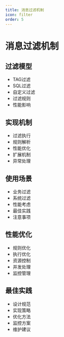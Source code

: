 ```yaml
---
title: 消息过滤机制
icon: filter
order: 5
---
```


# 消息过滤机制

## 过滤模型
- TAG过滤
- SQL过滤
- 自定义过滤
- 过滤规则
- 性能影响

## 实现机制
- 过滤执行
- 规则解析
- 性能优化
- 扩展机制
- 异常处理

## 使用场景
- 业务过滤
- 系统过滤
- 性能考虑
- 最佳实践
- 注意事项

## 性能优化
- 规则优化
- 执行优化
- 资源控制
- 并发处理
- 监控管理

## 最佳实践
- 设计规范
- 实现策略
- 优化方法
- 监控方案
- 维护建议
